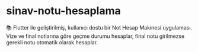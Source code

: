 # sinav-notu-hesaplama
📚 Flutter ile geliştirilmiş, kullanıcı dostu bir Not Hesap Makinesi uygulaması. Vize ve final notlarına göre geçme durumu hesaplar, final notu girilmezse gerekli notu otomatik olarak hesaplar.
